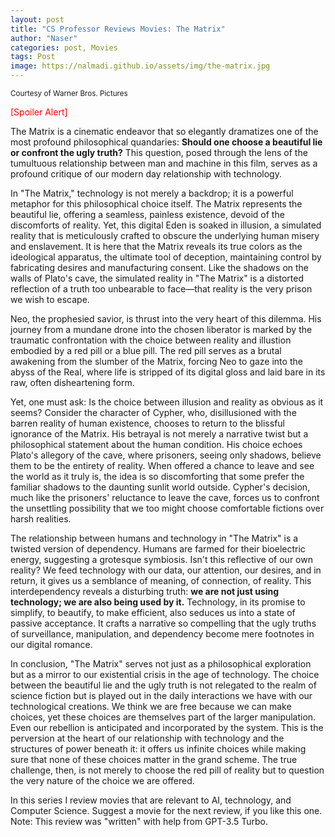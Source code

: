```yaml
---
layout: post
title: "CS Professor Reviews Movies: The Matrix"
author: "Naser"
categories: post, Movies
tags: Post
image: https://nalmadi.github.io/assets/img/the-matrix.jpg
---
```

<sup>Courtesy of Warner Bros. Pictures</sup>

<span style="color:red">[Spoiler Alert]</span>

The Matrix is a cinematic endeavor that so elegantly dramatizes one of the most profound philosophical quandaries: **Should one choose a beautiful lie or confront the ugly truth?** This question, posed through the lens of the tumultuous relationship between man and machine in this film, serves as a profound critique of our modern day relationship with technology.


In "The Matrix," technology is not merely a backdrop; it is a powerful metaphor for this philosophical choice itself. The Matrix represents the beautiful lie, offering a seamless, painless existence, devoid of the discomforts of reality. Yet, this digital Eden is soaked in illusion, a simulated reality that is meticulously crafted to obscure the underlying human misery and enslavement. It is here that the Matrix reveals its true colors as the ideological apparatus, the ultimate tool of deception, maintaining control by fabricating desires and manufacturing consent. Like the shadows on the walls of Plato's cave, the simulated reality in "The Matrix" is a distorted reflection of a truth too unbearable to face—that reality is the very prison we wish to escape.


Neo, the prophesied savior, is thrust into the very heart of this dilemma. His journey from a mundane drone into the chosen liberator is marked by the traumatic confrontation with the choice between reality and illustion embodied by a red pill or a blue pill. The red pill serves as a brutal awakening from the slumber of the Matrix, forcing Neo to gaze into the abyss of the Real, where life is stripped of its digital gloss and laid bare in its raw, often disheartening form.


Yet, one must ask: Is the choice between illusion and reality as obvious as it seems? Consider the character of Cypher, who, disillusioned with the barren reality of human existence, chooses to return to the blissful ignorance of the Matrix. His betrayal is not merely a narrative twist but a philosophical statement about the human condition. His choice echoes Plato's allegory of the cave, where prisoners, seeing only shadows, believe them to be the entirety of reality. When offered a chance to leave and see the world as it truly is, the idea is so discomforting that some prefer the familiar shadows to the daunting sunlit world outside. Cypher's decision, much like the prisoners' reluctance to leave the cave, forces us to confront the unsettling possibility that we too might choose comfortable fictions over harsh realities.


The relationship between humans and technology in "The Matrix" is a twisted version of dependency. Humans are farmed for their bioelectric energy, suggesting a grotesque symbiosis. Isn't this reflective of our own reality? We feed technology with our data, our attention, our desires, and in return, it gives us a semblance of meaning, of connection, of reality. This interdependency reveals a disturbing truth: **we are not just using technology; we are also being used by it.** Technology, in its promise to simplify, to beautify, to make efficient, also seduces us into a state of passive acceptance. It crafts a narrative so compelling that the ugly truths of surveillance, manipulation, and dependency become mere footnotes in our digital romance.


In conclusion, "The Matrix" serves not just as a philosophical exploration but as a mirror to our existential crisis in the age of technology. The choice between the beautiful lie and the ugly truth is not relegated to the realm of science fiction but is played out in the daily interactions we have with our technological creations. We think we are free because we can make choices, yet these choices are themselves part of the larger manipulation. Even our rebellion is anticipated and incorporated by the system. This is the perversion at the heart of our relationship with technology and the structures of power beneath it: it offers us infinite choices while making sure that none of these choices matter in the grand scheme.  The true challenge, then, is not merely to choose the red pill of reality but to question the very nature of the choice we are offered.

In this series I review movies that are relevant to AI, technology, and Computer Science.  Suggest a movie for the next review, if you like this one.
Note: This review was "written" with help from GPT-3.5 Turbo.

